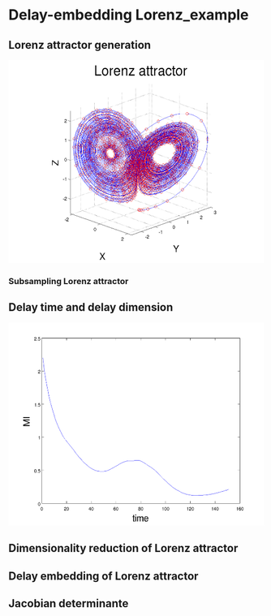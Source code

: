 # Delay-embedding Lorenz_example
## Lorenz attractor generation
<img src="example_Lorenz/Lorenz.png" width="600" height="400">

### Subsampling Lorenz attractor

## Delay time and delay dimension
<img src="example_Lorenz/MI_full.png" width="600" height="400">

## Dimensionality reduction of Lorenz attractor

## Delay embedding of Lorenz attractor

## Jacobian determinante
